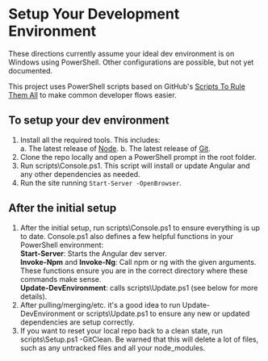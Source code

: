 Setup Your Development Environment
=================================

These directions currently assume your ideal dev environment is on Windows using PowerShell. Other configurations are possible, but not yet documented.

This project uses PowerShell scripts based on GitHub's [Scripts To Rule Them All](https://github.com/github/scripts-to-rule-them-all) to make common developer flows easier.

To setup your dev environment
-----------------------------

1. Install all the required tools. This includes:  
    a. The latest release of [Node](https://nodejs.org/).
    b. The latest release of [Git](http://git-scm.com/downloads).
1. Clone the repo locally and open a PowerShell prompt in the root folder.
1. Run scripts\Console.ps1. This script will install or update Angular and any other dependencies as needed.
1. Run the site running `Start-Server -OpenBrowser`.

After the initial setup
-----------------------

1. After the initial setup, run scripts\Console.ps1 to ensure everything is up to date. Console.ps1 also defines a few helpful functions in your PowerShell environment:  
    **Start-Server**: Starts the Angular dev server.  
    **Invoke-Npm** and **Invoke-Ng**: Call npm or ng with the given arguments. These functions ensure you are in the correct directory where these commands make sense.  
    **Update-DevEnvironment**: calls scripts\Update.ps1 (see below for more details).
1. After pulling/merging/etc. it's a good idea to run Update-DevEnvironment or scripts\Update.ps1 to ensure any new or updated dependencies are setup correctly.
1. If you want to reset your local repo back to a clean state, run scripts\Setup.ps1 -GitClean. Be warned that this will delete a lot of files, such as any untracked files and all your node_modules.
